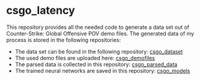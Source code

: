 # csgo_latency
This repository provides all the needed code to generate a data set out of Counter-Strike: Global Offensive POV demo files. 
The generated data of my process is stored in the following repositories:

- The data set can be found in the following repository: [csgo_dataset](https://github.com/julian1198/csgo_dataset)
- The used demo files are uploaded here: [csgo_demofiles](https://github.com/julian1198/csgo_demofiles)
- The parsed data is collected in this repository: [csgo_parsed_data](https://github.com/julian1198/csgo_parsed_data)
- The trained neural networks are saved in this repository: [csgo_models](https://github.com/julian1198/csgo_models)

